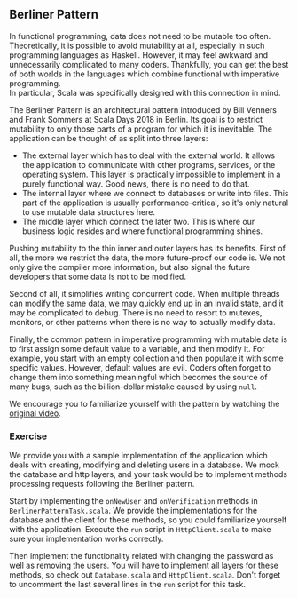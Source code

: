 ## Berliner Pattern 

In functional programming, data does not need to be mutable too often. 
Theoretically, it is possible to avoid mutability at all, especially in such programming languages as Haskell. 
However, it may feel awkward and unnecessarily complicated to many coders. 
Thankfully, you can get the best of both worlds in the languages which combine functional with imperative programming.   
In particular, Scala was specifically designed with this connection in mind. 

The Berliner Pattern is an architectural pattern introduced by Bill Venners and Frank Sommers at Scala Days 2018 in Berlin.
Its goal is to restrict mutability to only those parts of a program for which it is inevitable.
The application can be thought of as split into three layers: 

* The external layer which has to deal with the external world. 
  It allows the application to communicate with other programs, services, or the operating system.
  This layer is practically impossible to implement in a purely functional way. 
  Good news, there is no need to do that. 
* The internal layer where we connect to databases or write into files. 
  This part of the application is usually performance-critical, so it's only natural to use mutable data structures here. 
* The middle layer which connect the later two. 
  This is where our business logic resides and where functional programming shines. 
  
Pushing mutability to the thin inner and outer layers has its benefits. 
First of all, the more we restrict the data, the more future-proof our code is. 
We not only give the compiler more information, but also signal the future developers that some data is not to be modified.

Second of all, it simplifies writing concurrent code. 
When multiple threads can modify the same data, we may quickly end up in an invalid state, and it may be complicated to debug. 
There is no need to resort to mutexes, monitors, or other patterns when there is no way to actually modify data. 

Finally, the common pattern in imperative programming with mutable data is to first assign some default value to a variable,
and then modify it. 
For example, you start with an empty collection and then populate it with some specific values. 
However, default values are evil. 
Coders often forget to change them into something meaningful which becomes the source of many bugs, such as 
the billion-dollar mistake caused by using `null`. 

We encourage you to familiarize yourself with the pattern by watching the [original video](https://www.youtube.com/watch?v=DhNw60hxCeY).

### Exercise

We provide you with a sample implementation of the application which deals with creating, modifying and deleting users in a database. 
We mock the database and http layers, and your task would be to implement methods processing requests following the Berliner pattern.

Start by implementing the `onNewUser` and `onVerification` methods in `BerlinerPatternTask.scala`.
We provide the implementations for the database and the client for these methods, so you could familiarize yourself
with the application.
Execute the `run` script in `HttpClient.scala` to make sure your implementation works correctly.

Then implement the functionality related with changing the password as well as removing the users. 
You will have to implement all layers for these methods, so check out `Database.scala` and `HttpClient.scala`. 
Don't forget to uncomment the last several lines in the `run` script for this task. 
